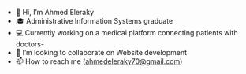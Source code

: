 - 👋 Hi, I’m Ahmed Eleraky
- 🎓 Administrative Information Systems graduate
- 💻 Currently working on a medical platform connecting patients with doctors-
- 💞️ I’m looking to collaborate on Website development
- 📫 How to reach me (ahmedeleraky70@gmail.com)

<!---
Ahmed-Eleraky1/Ahmed-Eleraky1 is a ✨ special ✨ repository because its `README.md` (this file) appears on your GitHub profile.
You can click the Preview link to take a look at your changes.
--->
